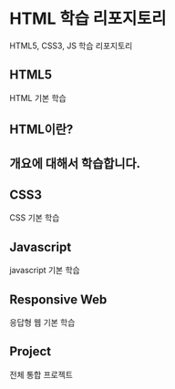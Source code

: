 # HTML 학습 리포지토리
HTML5, CSS3, JS 학습 리포지토리

## HTML5 
HTML 기본 학습

HTML이란?
-
개요에 대해서 학습합니다.
-----

## CSS3
CSS 기본 학습

## Javascript
javascript 기본 학습

## Responsive Web
응답형 웹 기본 학습

## Project
전체 통합 프로젝트
